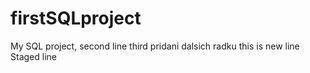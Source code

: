 # firstSQLproject
My SQL project, 
second line
third
pridani dalsich
radku
this is new line 
Staged line